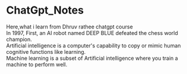 # ChatGpt_Notes
Here,what i learn from Dhruv rathee chatgpt course
<br>
In 1997, First, an AI robot named DEEP BLUE defeated the chess world champion.
<br>
Artificial intelligence is a computer's capability to copy or mimic human cognitive functions like learning.
<br>
Machine learning is a subset of Artificial intelligence where you train a machine to perform well.
<br>


